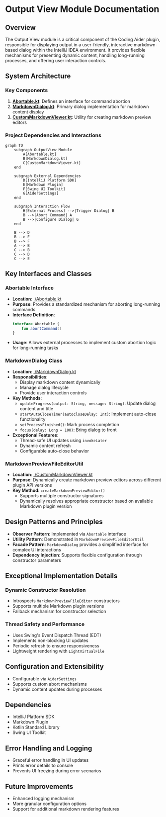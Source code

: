 # Output View Module Documentation

## Overview
The Output View module is a critical component of the Coding Aider plugin, responsible for displaying output in a user-friendly, interactive markdown-based dialog within the IntelliJ IDEA environment. It provides flexible mechanisms for presenting dynamic content, handling long-running processes, and offering user interaction controls.

## System Architecture

### Key Components
1. **[Abortable.kt](./Abortable.kt)**: Defines an interface for command abortion
2. **[MarkdownDialog.kt](./MarkdownDialog.kt)**: Primary dialog implementation for markdown content display
3. **[CustomMarkdownViewer.kt](./CustomMarkdownViewer.kt)**: Utility for creating markdown preview editors

### Project Dependencies and Interactions
```mermaid
graph TD
    subgraph OutputView Module
        A[Abortable.kt]
        B[MarkdownDialog.kt]
        C[CustomMarkdownViewer.kt]
    end
    
    subgraph External Dependencies
        D[IntelliJ Platform SDK]
        E[Markdown Plugin]
        F[Swing UI Toolkit]
        G[AiderSettings]
    end
    
    subgraph Interaction Flow
        H[External Process] -->|Trigger Dialog| B
        B -->|Abort Command| A
        B -->|Configure Dialog| G
    end
    
    B --> D
    B --> E
    B --> F
    A --> B
    C --> B
    C --> D
    C --> E
```

## Key Interfaces and Classes

### Abortable Interface
- **Location**: [./Abortable.kt](./Abortable.kt)
- **Purpose**: Provides a standardized mechanism for aborting long-running commands
- **Interface Definition**:
  ```kotlin
  interface Abortable {
      fun abortCommand()
  }
  ```
- **Usage**: Allows external processes to implement custom abortion logic for long-running tasks

### MarkdownDialog Class
- **Location**: [./MarkdownDialog.kt](./MarkdownDialog.kt)
- **Responsibilities**:
  - Display markdown content dynamically
  - Manage dialog lifecycle
  - Provide user interaction controls
- **Key Methods**:
  - `updateProgress(output: String, message: String)`: Update dialog content and title
  - `startAutoCloseTimer(autocloseDelay: Int)`: Implement auto-close functionality
  - `setProcessFinished()`: Mark process completion
  - `focus(delay: Long = 100)`: Bring dialog to front
- **Exceptional Features**:
  - Thread-safe UI updates using `invokeLater`
  - Dynamic content refresh
  - Configurable auto-close behavior

### MarkdownPreviewFileEditorUtil
- **Location**: [./CustomMarkdownViewer.kt](./CustomMarkdownViewer.kt)
- **Purpose**: Dynamically create markdown preview editors across different plugin API versions
- **Key Method**: `createMarkdownPreviewEditor()`
  - Supports multiple constructor signatures
  - Dynamically resolves appropriate constructor based on available Markdown plugin version

## Design Patterns and Principles
- **Observer Pattern**: Implemented via `Abortable` interface
- **Utility Pattern**: Demonstrated in `MarkdownPreviewFileEditorUtil`
- **Facade Pattern**: `MarkdownDialog` provides a simplified interface for complex UI interactions
- **Dependency Injection**: Supports flexible configuration through constructor parameters

## Exceptional Implementation Details

### Dynamic Constructor Resolution
- Introspects `MarkdownPreviewFileEditor` constructors
- Supports multiple Markdown plugin versions
- Fallback mechanism for constructor selection

### Thread Safety and Performance
- Uses Swing's Event Dispatch Thread (EDT)
- Implements non-blocking UI updates
- Periodic refresh to ensure responsiveness
- Lightweight rendering with `LightVirtualFile`

## Configuration and Extensibility
- Configurable via `AiderSettings`
- Supports custom abort mechanisms
- Dynamic content updates during processes

## Dependencies
- IntelliJ Platform SDK
- Markdown Plugin
- Kotlin Standard Library
- Swing UI Toolkit

## Error Handling and Logging
- Graceful error handling in UI updates
- Prints error details to console
- Prevents UI freezing during error scenarios

## Future Improvements
- Enhanced logging mechanism
- More granular configuration options
- Support for additional markdown rendering features

